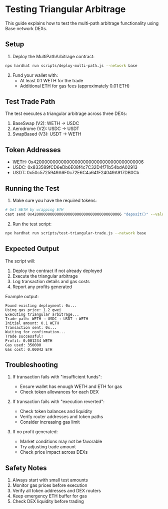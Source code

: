 # Testing Triangular Arbitrage

This guide explains how to test the multi-path arbitrage functionality using Base network DEXs.

## Setup

1. Deploy the MultiPathArbitrage contract:
```bash
npx hardhat run scripts/deploy-multi-path.js --network base
```

2. Fund your wallet with:
   - At least 0.1 WETH for the trade
   - Additional ETH for gas fees (approximately 0.01 ETH)

## Test Trade Path

The test executes a triangular arbitrage across three DEXs:

1. BaseSwap (V2): WETH → USDC
2. Aerodrome (V2): USDC → USDT
3. SwapBased (V3): USDT → WETH

## Token Addresses
- WETH: 0x4200000000000000000000000000000000000006
- USDC: 0x833589fCD6eDb6E08f4c7C32D4f71b54bdA02913
- USDT: 0x50c5725949A6F0c72E6C4a641F24049A917DB0Cb

## Running the Test

1. Make sure you have the required tokens:
```bash
# Get WETH by wrapping ETH
cast send 0x4200000000000000000000000000000000000006 "deposit()" --value 0.11ether
```

2. Run the test script:
```bash
npx hardhat run scripts/test-triangular-trade.js --network base
```

## Expected Output

The script will:
1. Deploy the contract if not already deployed
2. Execute the triangular arbitrage
3. Log transaction details and gas costs
4. Report any profits generated

Example output:
```
Found existing deployment: 0x...
Using gas price: 1.2 gwei
Executing triangular arbitrage...
Trade path: WETH → USDC → USDT → WETH
Initial amount: 0.1 WETH
Transaction sent: 0x...
Waiting for confirmation...
Trade successful!
Profit: 0.001234 WETH
Gas used: 350000
Gas cost: 0.00042 ETH
```

## Troubleshooting

1. If transaction fails with "insufficient funds":
   - Ensure wallet has enough WETH and ETH for gas
   - Check token allowances for each DEX

2. If transaction fails with "execution reverted":
   - Check token balances and liquidity
   - Verify router addresses and token paths
   - Consider increasing gas limit

3. If no profit generated:
   - Market conditions may not be favorable
   - Try adjusting trade amount
   - Check price impact across DEXs

## Safety Notes

1. Always start with small test amounts
2. Monitor gas prices before execution
3. Verify all token addresses and DEX routers
4. Keep emergency ETH buffer for gas
5. Check DEX liquidity before trading